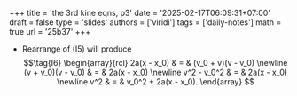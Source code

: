 +++
title = 'the 3rd kine eqns, p3'
date = '2025-02-17T06:09:31+07:00'
draft = false
type = 'slides'
authors = ['viridi']
tags = ['daily-notes']
math = true
url = '25b37'
+++

+ Rearrange of (I5) will produce
$$\tag{I6}
\begin{array}{rcl}
2a(x - x_0) & = & (v_0 + v)(v - v_0) \newline
(v + v_0)(v - v_0) & = & 2a(x - x_0) \newline
v^2 - v_0^2 & = & 2a(x - x_0) \newline
v^2 & = & v_0^2 + 2a(x - x_0).
\end{array}
$$
